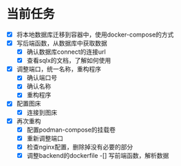 # 当前任务
-[x] 将本地数据库迁移到容器中，使用docker-compose的方式
-[x] 写后端函数，从数据库中获取数据
  -[x] 确认数据库connect的连接url
  -[x] 查看sqlx的文档，了解如何使用
-[x] 调整端口，统一名称，重构程序
  -[x] 确认端口号
  -[x] 确认名称
  -[x] 重构程序
-[x] 配置图床
  -[x] 连接到图床
-[x] 再次重构
  -[x] 配置podman-compose的挂载卷
  -[x] 重新调整端口
  -[x] 检查nginx配置，删除掉没有必要的部分
  -[x] 调整backend的dockerfile
-[] 写前端函数，解析数据
